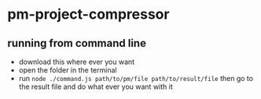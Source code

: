 # pm-project-compressor
## running from command line
- download this where ever you want
- open the folder in the terminal
- run `node ./command.js path/to/pm/file path/to/result/file` then go to the result file and do what ever you want with it
